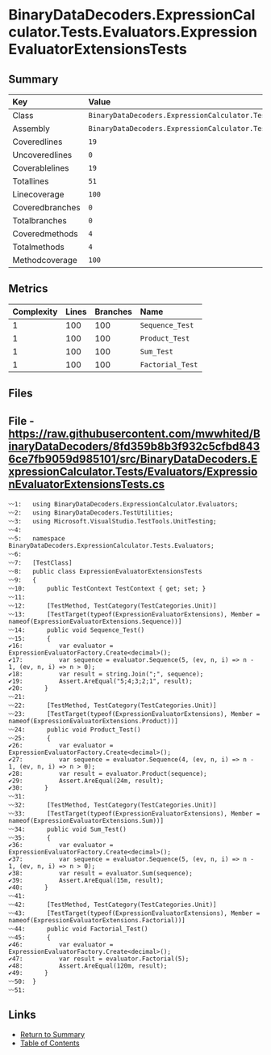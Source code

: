 ﻿# BinaryDataDecoders.ExpressionCalculator.Tests.Evaluators.ExpressionEvaluatorExtensionsTests

## Summary

| Key             | Value                                                                                         |
| :-------------- | :-------------------------------------------------------------------------------------------- |
| Class           | `BinaryDataDecoders.ExpressionCalculator.Tests.Evaluators.ExpressionEvaluatorExtensionsTests` |
| Assembly        | `BinaryDataDecoders.ExpressionCalculator.Tests`                                               |
| Coveredlines    | `19`                                                                                          |
| Uncoveredlines  | `0`                                                                                           |
| Coverablelines  | `19`                                                                                          |
| Totallines      | `51`                                                                                          |
| Linecoverage    | `100`                                                                                         |
| Coveredbranches | `0`                                                                                           |
| Totalbranches   | `0`                                                                                           |
| Coveredmethods  | `4`                                                                                           |
| Totalmethods    | `4`                                                                                           |
| Methodcoverage  | `100`                                                                                         |

## Metrics

| Complexity | Lines | Branches | Name             |
| :--------- | :---- | :------- | :--------------- |
| 1          | 100   | 100      | `Sequence_Test`  |
| 1          | 100   | 100      | `Product_Test`   |
| 1          | 100   | 100      | `Sum_Test`       |
| 1          | 100   | 100      | `Factorial_Test` |

## Files

## File - https://raw.githubusercontent.com/mwwhited/BinaryDataDecoders/8fd359b8b3f932c5cfbd8436ce7fb9059d985101/src/BinaryDataDecoders.ExpressionCalculator.Tests/Evaluators/ExpressionEvaluatorExtensionsTests.cs

```CSharp
〰1:   using BinaryDataDecoders.ExpressionCalculator.Evaluators;
〰2:   using BinaryDataDecoders.TestUtilities;
〰3:   using Microsoft.VisualStudio.TestTools.UnitTesting;
〰4:   
〰5:   namespace BinaryDataDecoders.ExpressionCalculator.Tests.Evaluators;
〰6:   
〰7:   [TestClass]
〰8:   public class ExpressionEvaluatorExtensionsTests
〰9:   {
〰10:      public TestContext TestContext { get; set; }
〰11:  
〰12:      [TestMethod, TestCategory(TestCategories.Unit)]
〰13:      [TestTarget(typeof(ExpressionEvaluatorExtensions), Member = nameof(ExpressionEvaluatorExtensions.Sequence))]
〰14:      public void Sequence_Test()
〰15:      {
✔16:          var evaluator = ExpressionEvaluatorFactory.Create<decimal>();
✔17:          var sequence = evaluator.Sequence(5, (ev, n, i) => n - 1, (ev, n, i) => n > 0);
✔18:          var result = string.Join(";", sequence);
✔19:          Assert.AreEqual("5;4;3;2;1", result);
✔20:      }
〰21:  
〰22:      [TestMethod, TestCategory(TestCategories.Unit)]
〰23:      [TestTarget(typeof(ExpressionEvaluatorExtensions), Member = nameof(ExpressionEvaluatorExtensions.Product))]
〰24:      public void Product_Test()
〰25:      {
✔26:          var evaluator = ExpressionEvaluatorFactory.Create<decimal>();
✔27:          var sequence = evaluator.Sequence(4, (ev, n, i) => n - 1, (ev, n, i) => n > 0);
✔28:          var result = evaluator.Product(sequence);
✔29:          Assert.AreEqual(24m, result);
✔30:      }
〰31:  
〰32:      [TestMethod, TestCategory(TestCategories.Unit)]
〰33:      [TestTarget(typeof(ExpressionEvaluatorExtensions), Member = nameof(ExpressionEvaluatorExtensions.Sum))]
〰34:      public void Sum_Test()
〰35:      {
✔36:          var evaluator = ExpressionEvaluatorFactory.Create<decimal>();
✔37:          var sequence = evaluator.Sequence(5, (ev, n, i) => n - 1, (ev, n, i) => n > 0);
✔38:          var result = evaluator.Sum(sequence);
✔39:          Assert.AreEqual(15m, result);
✔40:      }
〰41:  
〰42:      [TestMethod, TestCategory(TestCategories.Unit)]
〰43:      [TestTarget(typeof(ExpressionEvaluatorExtensions), Member = nameof(ExpressionEvaluatorExtensions.Factorial))]
〰44:      public void Factorial_Test()
〰45:      {
✔46:          var evaluator = ExpressionEvaluatorFactory.Create<decimal>();
✔47:          var result = evaluator.Factorial(5);
✔48:          Assert.AreEqual(120m, result);
✔49:      }
〰50:  }
〰51:  
```

## Links

* [Return to Summary](Summary.md)
* [Table of Contents](../TOC.md)

